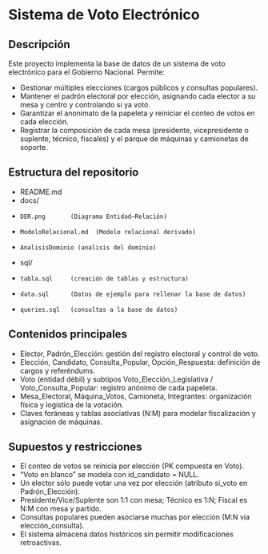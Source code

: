 # Sistema de Voto Electrónico

## Descripción  
Este proyecto implementa la base de datos de un sistema de voto electrónico para el Gobierno Nacional. Permite:

- Gestionar múltiples elecciones (cargos públicos y consultas populares).  
- Mantener el padrón electoral por elección, asignando cada elector a su mesa y centro y controlando si ya votó.  
- Garantizar el anonimato de la papeleta y reiniciar el conteo de votos en cada elección.  
- Registrar la composición de cada mesa (presidente, vicepresidente o suplente, técnico, fiscales) y el parque de máquinas y camionetas de soporte.

## Estructura del repositorio  
- README.md
- docs/
-     DER.png       (Diagrama Entidad–Relación)
-     ModeloRelacional.md  (Modelo relacional derivado)
-     AnalisisDominio (analisis del dominio)
- sql/
-     tabla.sql     (creación de tablas y estructura)
-     data.sql      (Datos de ejemplo para rellenar la base de datos)
-     queries.sql   (consultas a la base de datos)

## Contenidos principales
- Elector, Padrón_Elección: gestión del registro electoral y control de voto.
- Elección, Candidato, Consulta_Popular, Opción_Respuesta: definición de cargos y referéndums.
- Voto (entidad débil) y subtipos Voto_Elección_Legislativa / Voto_Consulta_Popular: registro anónimo de cada papeleta.
- Mesa_Electoral, Máquina_Votos, Camioneta, Integrantes: organización física y logística de la votación.
- Claves foráneas y tablas asociativas (N:M) para modelar fiscalización y asignación de máquinas.

## Supuestos y restricciones
- El conteo de votos se reinicia por elección (PK compuesta en Voto).
- “Voto en blanco” se modela con id_candidato = NULL.
- Un elector sólo puede votar una vez por elección (atributo si_voto en Padrón_Elección).
- Presidente/Vice/Suplente son 1:1 con mesa; Técnico es 1:N; Fiscal es N:M con mesa y partido.
- Consultas populares pueden asociarse muchas por elección (M:N via elección_consulta).
- El sistema almacena datos históricos sin permitir modificaciones retroactivas.
